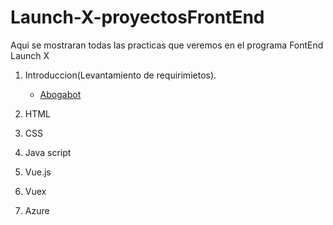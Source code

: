 # Launch-X-proyectosFrontEnd
Aqui se mostraran todas las practicas que veremos en el programa FontEnd Launch X

1. Introduccion(Levantamiento de requirimietos).

    - [Abogabot](Abogabot.md)

2. HTML
3. CSS
4. Java script
5. Vue.js
6. Vuex
7. Azure
